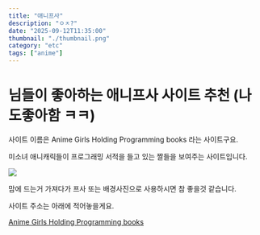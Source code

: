 ```yaml
---
title: "애니프사"
description: "ㅇㅈ?"
date: "2025-09-12T11:35:00"
thumbnail: "./thumbnail.png"
category: "etc"
tags: ["anime"]
---
```


# 님들이 좋아하는 애니프사 사이트 추천 (나도좋아함 ㅋㅋ)

사이트 이름은 Anime Girls Holding Programming books 라는 사이트구요.

미소녀 애니캐릭들이 프로그래밍 서적을 들고 있는 짤들을 보여주는 사이트입니다.

![](./site-image.png)

맘에 드는거 가져다가 프사 또는 배경사진으로 사용하시면 참 좋을것 같습니다.

사이트 주소는 아래에 적어놓을게요.

[Anime Girls Holding Programming books](https://anime-girls-holding-programming-books-app.pages.dev/)
